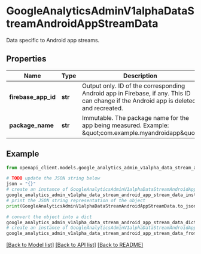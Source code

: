 # GoogleAnalyticsAdminV1alphaDataStreamAndroidAppStreamData

Data specific to Android app streams.

## Properties

Name | Type | Description | Notes
------------ | ------------- | ------------- | -------------
**firebase_app_id** | **str** | Output only. ID of the corresponding Android app in Firebase, if any. This ID can change if the Android app is deleted and recreated. | [optional] [readonly] 
**package_name** | **str** | Immutable. The package name for the app being measured. Example: \&quot;com.example.myandroidapp\&quot; | [optional] 

## Example

```python
from openapi_client.models.google_analytics_admin_v1alpha_data_stream_android_app_stream_data import GoogleAnalyticsAdminV1alphaDataStreamAndroidAppStreamData

# TODO update the JSON string below
json = "{}"
# create an instance of GoogleAnalyticsAdminV1alphaDataStreamAndroidAppStreamData from a JSON string
google_analytics_admin_v1alpha_data_stream_android_app_stream_data_instance = GoogleAnalyticsAdminV1alphaDataStreamAndroidAppStreamData.from_json(json)
# print the JSON string representation of the object
print(GoogleAnalyticsAdminV1alphaDataStreamAndroidAppStreamData.to_json())

# convert the object into a dict
google_analytics_admin_v1alpha_data_stream_android_app_stream_data_dict = google_analytics_admin_v1alpha_data_stream_android_app_stream_data_instance.to_dict()
# create an instance of GoogleAnalyticsAdminV1alphaDataStreamAndroidAppStreamData from a dict
google_analytics_admin_v1alpha_data_stream_android_app_stream_data_from_dict = GoogleAnalyticsAdminV1alphaDataStreamAndroidAppStreamData.from_dict(google_analytics_admin_v1alpha_data_stream_android_app_stream_data_dict)
```
[[Back to Model list]](../README.md#documentation-for-models) [[Back to API list]](../README.md#documentation-for-api-endpoints) [[Back to README]](../README.md)


